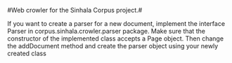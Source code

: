 #Web crowler for the Sinhala Corpus project.#

If you want to create a parser for a new document, implement the interface Parser in corpus.sinhala.crowler.parser package. Make sure that the constructor of the implemented class accepts a Page object. Then change the addDocument method and create the parser object using your newly created class
